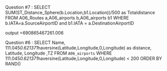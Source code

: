 Question #7 :
SELECT SUM(ST_Distance_Sphere(b.Location,b1.Location))/500 as Totaldistance FROM A06_Routes a,A06_airports b,A06_airports b1 WHERE b.IATA=a.SourceAirportID and b1.IATA = a.DestinationAirportID

output =690865467261.006

Question #6 :
SELECT Name, 111.045*0.621371*haversine(Latitude,Longitude,0,Longitude) as distance, Latitude, Longitude ,TZ FROM `A06_airports` WHERE 111.045*0.621371*haversine(Latitude,Longitude,0,Longitude) < 200 ORDER BY RAND()
